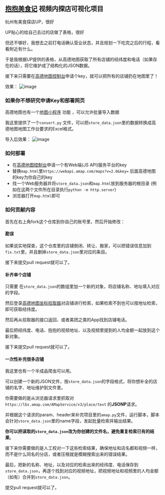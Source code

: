 ## [抱抱美食记](https://space.bilibili.com/3494372146416178/) 视频内探店可视化项目

杭州有美食探店UP，很好

UP贴心的给自己去过的店做了表格，很好

但还不够好，我想去之前打电话确认营业状态，并且规划一下吃完之后的行程，看看附近有什么。

于是我根据UP提供的表格，从高德地图获取了所有店铺的经纬度和电话（如果存在的话），将它维护成了结构化的JSON数据。

接下来只需要在[高德地图控制台](https://console.amap.com/dev/index)申请个key，就可以把所有的店铺扔在地图里了！

效果：
![image](https://github.com/user-attachments/assets/05d1fa55-9eb3-4951-bde4-6439a313b337)
### 如果你不想研究申请Key和部署网页

高德地图也有一个[地图小程序](https://lbs.amap.com/api/wia/tutorial/content/import) 功能 ，可以允许批量导入数据

我这里提供了一个`convert.py` 文件，可以把`store_data.json`里的数据转换成高德地图地图工作台要求的Excel格式。

导入后效果：
![image](https://github.com/user-attachments/assets/f3a50257-5d00-43c5-ad1a-cb8c2b9ac356) 

### 如何部署
- 在[高德地图控制台](https://console.amap.com/dev/index)申请一个有Web端(JS API)服务平台的key
- 替换`map.html`里`https://webapi.amap.com/maps?v=2.0&key=` 后面高德地图的key为你自己的key
- 找一个Web服务器并将`store_data.json`和`map.html`放到服务器的根目录 (例如在这两个文件所在目录执行`python -m http.server`)
- 浏览器打开`map.html`即可

### 如何贡献内容
首先在右上角fork这个仓库到你自己的账号里，然后开始修改：

#### 勘误
如果说实地探查，这个仓库里的店铺倒闭、转让、搬家，可以把错误信息加到`fix.txt`里，并且删掉`store_data.json`里对应的条目。

接下来提交pull request就可以了。

#### 补齐单个店铺
只需要 在`store_data.json`的数组里加一个新的对象，将店铺名称、地址填入对应的字段。

然后登录[高德地图坐标拾取器](https://lbs.amap.com/tools/picker)对店铺进行检索，如果检索不到也可以按地址检索，即可获取经纬度。

然后再从拾取器的接口返回、或者美团之类的App找到店铺电话。

最后把经纬度、电话、抱抱的视频地址、以及视频里提到的人均金额一起放到这个新对象。

接下来提交pull request就可以了。

#### 一次性补充很多店铺

我这里也有一个半成品爬虫可以用。

可以创建一个新的JSON文件，按`store_data.json`的字段格式，将你想补全的店铺的名字、地址维护到文件里。

你需要做的是从浏览器请求里抓取对`https://lbs.amap.com/AMapService/v3/place/text` 的**JSONP**请求。

并根据这个请求的param、header来补完项目里的`amap.py`文件，运行脚本，脚本会针对`store_data.json`里的name字段，发起批量检索并输出结果。

**你可以把读取的`store_data.json`改为你创建的文件名，避免重复检索已有的结果**。

接下来你需要做的是人工校对一下这些检索结果，确保地址和店名都和视频一样，而不是什么同名的分店，或者压根就是模糊搜索出来的错误结果。

最后，把新的名称、地址，以及对应的检索出来的经纬度、电话保存到`store_data.json`，再逐个找到对应的视频地址，把视频地址和视频里的人均金额（如有）合并到`store_data.json`。

提交pull request就可以了。


